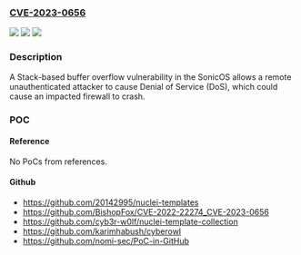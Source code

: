 ### [CVE-2023-0656](https://cve.mitre.org/cgi-bin/cvename.cgi?name=CVE-2023-0656)
![](https://img.shields.io/static/v1?label=Product&message=SonicOS&color=blue)
![](https://img.shields.io/static/v1?label=Version&message=n%2Fa&color=blue)
![](https://img.shields.io/static/v1?label=Vulnerability&message=CWE-121%3A%20Stack-based%20Buffer%20Overflow&color=brighgreen)

### Description

A Stack-based buffer overflow vulnerability in the SonicOS allows a remote unauthenticated attacker to cause Denial of Service (DoS), which could cause an impacted firewall to crash.

### POC

#### Reference
No PoCs from references.

#### Github
- https://github.com/20142995/nuclei-templates
- https://github.com/BishopFox/CVE-2022-22274_CVE-2023-0656
- https://github.com/cyb3r-w0lf/nuclei-template-collection
- https://github.com/karimhabush/cyberowl
- https://github.com/nomi-sec/PoC-in-GitHub

